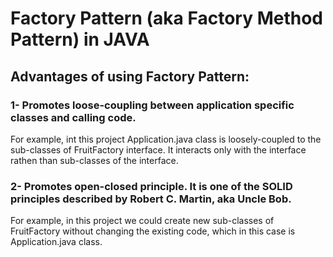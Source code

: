 # Factory Pattern (aka Factory Method Pattern) in JAVA
## Advantages of using Factory Pattern:
### 1- Promotes loose-coupling between application specific classes and calling code.
For example, int this project Application.java class is loosely-coupled to the sub-classes of FruitFactory interface. It interacts only with the interface rathen than sub-classes of the interface.

### 2- Promotes open-closed principle. It is one of the SOLID principles described by Robert C. Martin, aka Uncle Bob.
For example, in this project we could create new sub-classes of FruitFactory without changing the existing code, which in this case is Application.java class.
